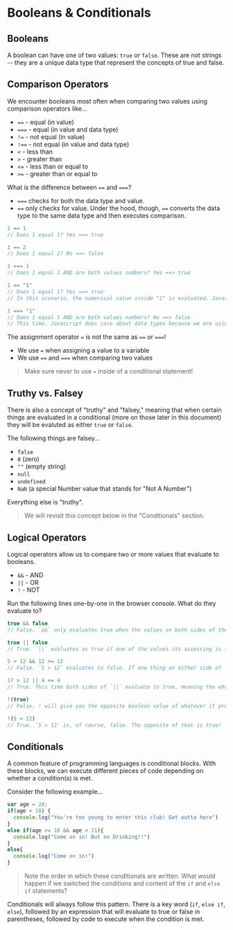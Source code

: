 # Booleans & Conditionals

## Booleans

A boolean can have one of two values: `true` or `false`. These are not strings -- they are a unique data type that represent the concepts of true and false.

## Comparison Operators

We encounter booleans most often when comparing two values using comparison operators like...
* `==` - equal (in value)
* `===` - equal (in value and data type)
* `!=` - not equal (in value)
* `!==` - not equal (in value and data type)
* `<` - less than
* `>` - greater than
* `<=` - less than or equal to
* `>=` - greater than or equal to

What is the difference between `==` and `===`?
* `===` checks for both the data type and value.
* `==` only checks for value. Under the hood, though, `==` converts the data type to the same data type and then executes comparison.

```js
1 == 1
// Does 1 equal 1? Yes ==> true

1 == 2
// Does 1 equal 2? No ==> false

1 === 1
// Does 1 equal 1 AND are both values numbers? Yes ==> true

1 == "1"
// Does 1 equal 1? Yes ==> true
// In this scenario, the numerical value inside "1" is evaluated. Javascript doesn't care that the right side is a string because we are using `==`

1 === "1"
// Does 1 equal 1 AND are both values numbers? No ==> false
// This time, Javascript does care about data types because we are using `===`. Because the left side is a Number and the right side is a String, this evaluates to false.
```

The assignment operator `=` is not the same as `==` or `===`!
* We use `=` when assigning a value to a variable
* We use `==` and `===` when comparing two values

> Make sure never to use `=` inside of a conditional statement!

## Truthy vs. Falsey

There is also a concept of "truthy" and "falsey," meaning that when certain things are evaluated in a conditional (more on those later in this document) they will be evaluted as either `true` or `false`.

The following things are falsey...
- `false`
- `0` (zero)
- `""` (empty string)
- `null`
- `undefined`
- `NaN` (a special Number value that stands for "Not A Number")

Everything else is "truthy".

> We will revisit this concept below in the "Conditionals" section.

## Logical Operators

Logical operators allow us to compare two or more values that evaluate to booleans.

- `&&` - AND
- `||` - OR
- `!` - NOT

Run the following lines one-by-one in the browser console. What do they evaluate to?

```js
true && false
// False. `&&` only evaluates true when the values on both sides of the operator evaluate to true. In this case, the right side is false.

true || false
// True. `||` evaluates as true if one of the values its assessing is true. In this case, the true on the right side is enough for the overall statement to evaluate as true.

5 > 12 && 12 >= 12
// False. `5 > 12` evaluates to false. If one thing on either side of `&&` is false, the entire statement evalutes to false.

17 > 12 || 4 <= 4
// True. This time both sides of `||` evaluate to true, meaning the whole statement evaluates to true.

!(true)
// False. ! will give you the opposite boolean value of whatever it precedes. In this case, the opposite of true is `false`.

!(5 > 12)
// True. `5 > 12` is, of course, false. The opposite of that is true!
```

## Conditionals

A common feature of programming languages is conditional blocks. With these blocks, we can execute different pieces of code depending on whether a condition(s) is met.

Consider the following example...

<!-- AM: Change this example so it's less like the bouncer one they're supposed to do. -->

```javascript
var age = 24;
if(age < 18) {
  console.log("You're too young to enter this club! Get outta here")
}
else if(age >= 18 && age < 21){
  console.log("Come on in! But no Drinking!!")
}
else{
  console.log("Come on in!")
}
```

> Note the order in which these conditionals are written. What would happen if we switched the conditions and content of the `if` and `else if` statements?

Conditionals will always follow this pattern. There is a key word (`if`, `else if`, `else`), followed by an expression that will evaluate to true or false in parentheses, followed by code to execute when the condition is met.

